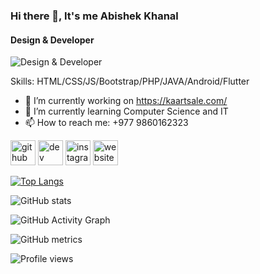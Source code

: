### Hi there 👋, It's me Abishek Khanal
#### Design & Developer
![Design & Developer](https://arturssmirnovs.github.io/github-profile-readme-generator/images/banner.png)


Skills: HTML/CSS/JS/Bootstrap/PHP/JAVA/Android/Flutter

- 🔭 I’m currently working on https://kaartsale.com/ 
- 🌱 I’m currently learning Computer Science and IT 
- 📫 How to reach me: +977 9860162323 


[<img src='https://cdn.jsdelivr.net/npm/simple-icons@3.0.1/icons/github.svg' alt='github' height='40'>](https://github.com/abishek12)  [<img src='https://cdn.jsdelivr.net/npm/simple-icons@3.0.1/icons/dev-dot-to.svg' alt='dev' height='40'>](https://dev.to/abishek12)  [<img src='https://cdn.jsdelivr.net/npm/simple-icons@3.0.1/icons/instagram.svg' alt='instagram' height='40'>](https://www.instagram.com/khanal.abishek/)  [<img src='https://cdn.jsdelivr.net/npm/simple-icons@3.0.1/icons/icloud.svg' alt='website' height='40'>](abishek.liveblog365.com)  

[![Top Langs](https://github-readme-stats.vercel.app/api/top-langs/?username=abishek12)](https://github.com/anuraghazra/github-readme-stats)

![GitHub stats](https://github-readme-stats.vercel.app/api?username=abishek12&show_icons=true)  

![GitHub Activity Graph](https://activity-graph.herokuapp.com/graph?username=abishek12)  

![GitHub metrics](https://metrics.lecoq.io/abishek12)  

![Profile views](https://gpvc.arturio.dev/abishek12)  

